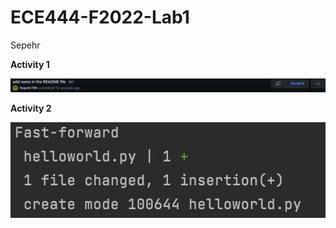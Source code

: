 # ECE444-F2022-Lab1
Sepehr

**Activity 1**

![](Images/Activity1.png)

**Activity 2**

![](Images/Activity2.png)